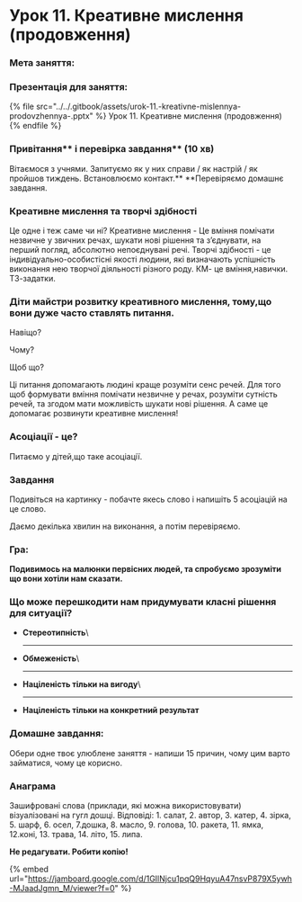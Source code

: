 # Урок 11. Креативне мислення (продовження)

### Мета заняття:

### **Презентація для заняття:**

{% file src="../../.gitbook/assets/urok-11.-kreativne-mislennya-prodovzhennya-.pptx" %}
Урок 11. Креативне мислення (продовження)
{% endfile %}

### Привітання** і перевірка завдання** (10 хв)

Вітаємося з учнями. Запитуємо як у них справи / як настрій / як пройшов тиждень. Встановлюємо контакт.** **Перевіряємо домашнє завдання.

### **Креативне мислення та творчі здібності**

Це одне і теж саме чи ні? Креативне мислення - Це вміння помічати незвичне у звичних речах, шукати нові рішення та з’єднувати, на перший погляд, абсолютно непоєднувані речі. Творчі здібності - це індивідуально-особистісні якості людини, які визначають успішність виконання нею творчої діяльності різного роду. КМ- це вміння,навички. ТЗ-задатки.

### **Діти майстри розвитку креативного мислення, тому,що вони дуже часто ставлять питання.**

Навіщо?

Чому?

Щоб що?

Ці питання допомагають людині краще розуміти сенс речей. Для того щоб формувати вміння помічати незвичне у речах, розуміти сутність речей, та згодом мати можливість шукати нові рішення. А саме це допомагає розвинути креативне мислення!

### **Асоціації - це?**

Питаємо у дітей,що таке асоціації.

### **Завдання**

Подивіться на картинку - побачте якесь слово і напишіть 5 асоціацій на це слово.

Даємо декілька хвилин на виконання, а потім перевіряємо.

### **Гра:**

**Подивимось на малюнки первісних людей, та спробуємо зрозуміти що вони хотіли нам сказати.**

### **Що може перешкодити нам придумувати класні рішення для ситуації?**

* **Стереотипність**\
  ****
* **Обмеженість**\
  ****
* **Націленість тільки на вигоду**\
  ****
* **Націленість тільки на конкретний результат**

### **Домашне завдання:**

Обери одне твоє улюблене заняття - напиши 15 причин, чому цим варто займатися, чому це корисно.

### **Анаграма**

Зашифровані слова (приклади, які можна використовувати) візуалізовані на гугл дошці. Відповіді: 1. салат, 2. автор, 3. катер, 4. зірка, 5. шарф, 6. осел, 7.дошка, 8. масло, 9. голова, 10. ракета, 11. ямка, 12.коні, 13. трава, 14. літо, 15. липа.

**Не редагувати. Робити копію!**

{% embed url="https://jamboard.google.com/d/1GIlNjcu1pqQ9HqyuA47nsvP879X5ywh-MJaadJgmn_M/viewer?f=0" %}
